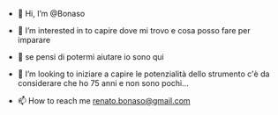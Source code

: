 - 👋 Hi, I’m @Bonaso
- 👀 I’m interested in to  capire dove mi trovo e cosa posso  fare per imparare
- 🌱 se pensi di potermi aiutare io sono qui

- 💞️ I’m looking to  iniziare a capire le potenzialità dello strumento
c'è da considerare che ho 75 anni e non sono  pochi...

- 📫 How to reach me  renato.bonaso@gmail.com


<!---
Bonaso/Bonaso is a ✨ special ✨ repository because its `README.md` (this file) appears on your GitHub profile.
You can click the Preview link to take a look at your changes.
--->
